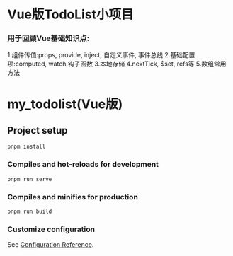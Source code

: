 # Vue版TodoList小项目 
### 用于回顾Vue基础知识点:
1.组件传值:props, provide, inject, 自定义事件, 事件总线
2.基础配置项:computed, watch,钩子函数
3.本地存储
4.nextTick, $set, refs等
5.数组常用方法

# my_todolist(Vue版)

## Project setup
```
pnpm install
```

### Compiles and hot-reloads for development
```
pnpm run serve
```

### Compiles and minifies for production
```
pnpm run build
```

### Customize configuration
See [Configuration Reference](https://cli.vuejs.org/config/).
